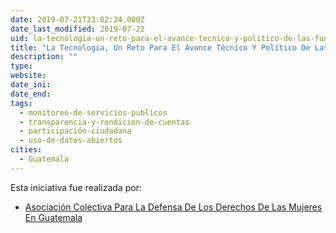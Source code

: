 ```yaml
---
date: 2019-07-21T23:02:24.000Z
date_last_modified: 2019-07-22
uid: la-tecnologia-un-reto-para-el-avance-tecnico-y-politico-de-las-funcionarias-municipales
title: "La Tecnologia, Un Reto Para El Avance Técnico Y Político De Las Funcionarias Municipales."
description: ""
type: 
website: 
date_ini: 
date_end: 
tags:
  - monitoreo-de-servicios-publicos
  - transparencia-y-rendicion-de-cuentas
  - participación-ciudadana
  - uso-de-datos-abiertos
cities: 
  - Guatemala
---
```


Esta iniciativa fue realizada por:

- [Asociación Colectiva Para La Defensa De Los Derechos De Las Mujeres En Guatemala](/organizaciones/asociacion-colectiva-para-la-defensa-de-los-derechos-de-las-mujeres-en-guatemala)
